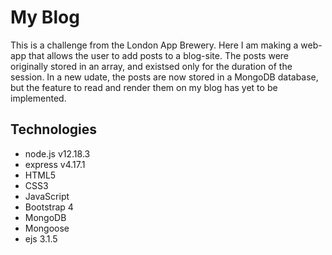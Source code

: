 # My Blog
This is a challenge from the London App Brewery. Here I am making a web-app that allows the user to add posts to a blog-site. 
The posts were originally stored in an array, and existsed only for the duration of the session. In a new udate, the posts are now stored in a MongoDB database, but the feature to read and render them on my blog has yet to be implemented.

## Technologies
* node.js v12.18.3
* express v4.17.1
* HTML5
* CSS3
* JavaScript
* Bootstrap 4
* MongoDB
* Mongoose
* ejs 3.1.5

